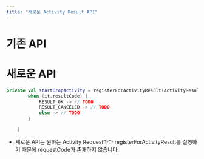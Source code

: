 ```yaml
---
title: "새로운 Activity Result API"
---
```


# 기존 API

<script src="https://gist.github.com/sboh1214/1584d9de4ae0a04572d68188bb1206bd.js"></script>

# 새로운 API

``` kotlin
private val startCropActivity = registerForActivityResult(ActivityResultContracts.StartActivityForResult()) {
        when (it.resultCode) {
            RESULT_OK -> // TODO
            RESULT_CANCELED -> // TODO
            else -> // TODO
        }

    }
```

* 새로운 API는 원하는 Activity Request마다 registerForActivityResult를 실행하기 때문에 requestCode가 존재하지 않습니다.
